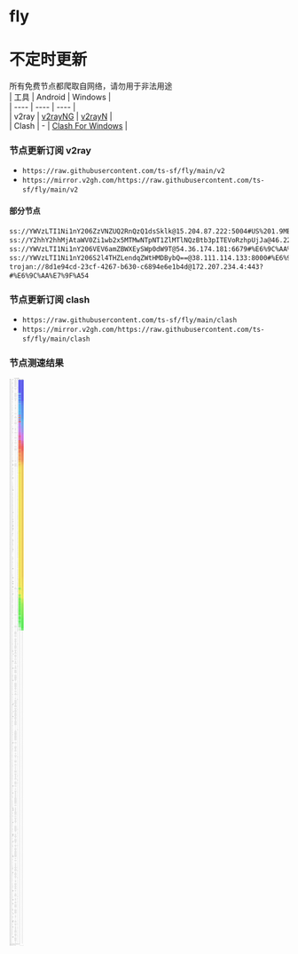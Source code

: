 # fly
# 不定时更新
所有免费节点都爬取自网络，请勿用于非法用途  
|  工具  | Android  | Windows  |  
|  ----  | ----   | ----  |  
| v2ray  | [v2rayNG](https://github.com/2dust/v2rayNG/releases) | [v2rayN](https://github.com/2dust/v2rayN/releases) |  
| Clash  | - | [Clash For Windows](https://github.com/2dust/clashN/releases) | 
  
### 节点更新订阅  v2ray
- `https://raw.githubusercontent.com/ts-sf/fly/main/v2`  
- `https://mirror.v2gh.com/https://raw.githubusercontent.com/ts-sf/fly/main/v2`  

#### 部分节点  
``` 
ss://YWVzLTI1Ni1nY206ZzVNZUQ2RnQzQ1dsSklk@15.204.87.222:5004#US%201.9MB%2Fs
ss://Y2hhY2hhMjAtaWV0Zi1wb2x5MTMwNTpNT1ZlMTlNQzBtb3pITEVoRzhpUjJa@46.226.164.2:16006#HK%20608.6KB%2Fs
ss://YWVzLTI1Ni1nY206VEV6amZBWXEySWp0dW9T@54.36.174.181:6679#%E6%9C%AA%E7%9F%A52%201.8MB%2Fs
ss://YWVzLTI1Ni1nY206S2l4THZLendqZWtHMDBybQ==@38.111.114.133:8000#%E6%9C%AA%E7%9F%A53%201.8MB%2Fs
trojan://8d1e94cd-23cf-4267-b630-c6894e6e1b4d@172.207.234.4:443?#%E6%9C%AA%E7%9F%A54
```
### 节点更新订阅  clash
- `https://raw.githubusercontent.com/ts-sf/fly/main/clash`  
- `https://mirror.v2gh.com/https://raw.githubusercontent.com/ts-sf/fly/main/clash`  

### 节点测速结果
![image](traffic.png)
